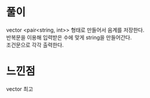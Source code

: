 # 풀이
vector <pair<string, int>> 형태로 만들어서 음계를 저장한다.  
반복문을 이용해 입력받은 수에 맞게 string을 만들어간다.  
조건문으로 각각 출력한다.  

# 느낀점  
vector 최고  
